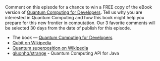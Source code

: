 Comment on this episode for a chance to win a FREE copy of the eBook version of [Quantum Computing for Developers](https://www.manning.com/books/quantum-computing-for-developers?query=+Johan+Vos). Tell us why you are interested in Quantum Computing and how this book might help you prepare for this new frontier in computation. Our 3 favorite comments will be selected 30 days from the date of publish for this episode.

- The book — [Quantum Computing for Developers](https://www.manning.com/books/quantum-computing-for-developers?query=+Johan+Vos)
- [Qubit on Wikipedia](https://en.wikipedia.org/wiki/Qubit)
- [Quantum superposition on Wikipedia](https://en.wikipedia.org/wiki/Quantum_superposition)
- [gluonhq/strange](https://github.com/gluonhq/strange) - Quantum Computing API for Java